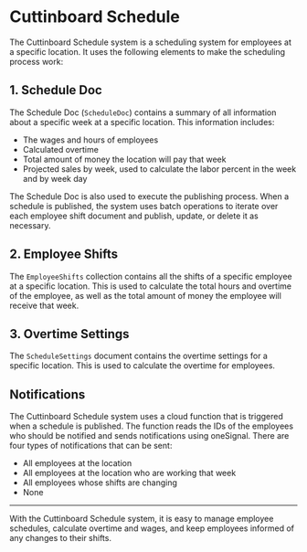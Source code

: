 # Cuttinboard Schedule

The Cuttinboard Schedule system is a scheduling system for employees at a specific location. It uses the following elements to make the scheduling process work:

## 1. Schedule Doc

The Schedule Doc (`ScheduleDoc`) contains a summary of all information about a specific week at a specific location. This information includes:

- The wages and hours of employees
- Calculated overtime
- Total amount of money the location will pay that week
- Projected sales by week, used to calculate the labor percent in the week and by week day

The Schedule Doc is also used to execute the publishing process. When a schedule is published, the system uses batch operations to iterate over each employee shift document and publish, update, or delete it as necessary.

## 2. Employee Shifts

The `EmployeeShifts` collection contains all the shifts of a specific employee at a specific location. This is used to calculate the total hours and overtime of the employee, as well as the total amount of money the employee will receive that week.

## 3. Overtime Settings

The `ScheduleSettings` document contains the overtime settings for a specific location. This is used to calculate the overtime for employees.

## Notifications

The Cuttinboard Schedule system uses a cloud function that is triggered when a schedule is published. The function reads the IDs of the employees who should be notified and sends notifications using oneSignal. There are four types of notifications that can be sent:

- All employees at the location
- All employees at the location who are working that week
- All employees whose shifts are changing
- None

---

With the Cuttinboard Schedule system, it is easy to manage employee schedules, calculate overtime and wages, and keep employees informed of any changes to their shifts.
